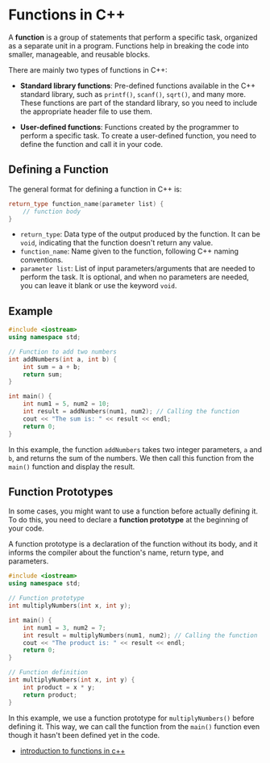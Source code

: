 # Functions in C++

A **function** is a group of statements that perform a specific task, organized as a separate unit in a program. Functions help in breaking the code into smaller, manageable, and reusable blocks.

There are mainly two types of functions in C++:

- **Standard library functions**: Pre-defined functions available in the C++ standard library, such as `printf()`, `scanf()`, `sqrt()`, and many more. These functions are part of the standard library, so you need to include the appropriate header file to use them.

- **User-defined functions**: Functions created by the programmer to perform a specific task. To create a user-defined function, you need to define the function and call it in your code.

## Defining a Function

The general format for defining a function in C++ is:

```cpp
return_type function_name(parameter list) {
    // function body
}
```

- `return_type`: Data type of the output produced by the function. It can be `void`, indicating that the function doesn't return any value.
- `function_name`: Name given to the function, following C++ naming conventions.
- `parameter list`: List of input parameters/arguments that are needed to perform the task. It is optional, and when no parameters are needed, you can leave it blank or use the keyword `void`.

## Example

```cpp
#include <iostream>
using namespace std;

// Function to add two numbers
int addNumbers(int a, int b) {
    int sum = a + b;
    return sum;
}

int main() {
    int num1 = 5, num2 = 10;
    int result = addNumbers(num1, num2); // Calling the function
    cout << "The sum is: " << result << endl;
    return 0;
}
```

In this example, the function `addNumbers` takes two integer parameters, `a` and `b`, and returns the sum of the numbers. We then call this function from the `main()` function and display the result.

## Function Prototypes

In some cases, you might want to use a function before actually defining it. To do this, you need to declare a **function prototype** at the beginning of your code.

A function prototype is a declaration of the function without its body, and it informs the compiler about the function's name, return type, and parameters.

```cpp
#include <iostream>
using namespace std;

// Function prototype
int multiplyNumbers(int x, int y);

int main() {
    int num1 = 3, num2 = 7;
    int result = multiplyNumbers(num1, num2); // Calling the function
    cout << "The product is: " << result << endl;
    return 0;
}

// Function definition
int multiplyNumbers(int x, int y) {
    int product = x * y;
    return product;
}
```

In this example, we use a function prototype for `multiplyNumbers()` before defining it. This way, we can call the function from the `main()` function even though it hasn't been defined yet in the code.

- [introduction to functions in c++](https://www.learncpp.com/cpp-tutorial/introduction-to-functions/)
